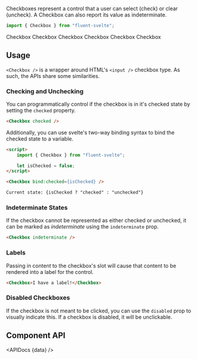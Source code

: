 <script lang="ts">
    import { Checkbox, Button, InfoBar } from "$lib";
    import { Showcase, APIDocs } from "$site/lib";

    import data from "$lib/Checkbox/Checkbox.svelte?sveld&raw";
</script>

Checkboxes represent a control that a user can select (check) or clear (uncheck). A Checkbox can also report its value as indeterminate.

```ts
import { Checkbox } from "fluent-svelte";
```

<Showcase columns={3} repl="0fde4983fdc841d8b7320143ee3d50d7">
    <Checkbox>Checkbox</Checkbox>
    <Checkbox checked>Checkbox</Checkbox>
    <Checkbox checked indeterminate>Checkbox</Checkbox>
    <Checkbox disabled>Checkbox</Checkbox>
    <Checkbox checked disabled>Checkbox</Checkbox>
    <Checkbox checked disabled indeterminate>Checkbox</Checkbox>
</Showcase>

## Usage

`<Checkbox />` is a wrapper around HTML's `<input />` checkbox type. As such, the APIs share some similarities.

### Checking and Unchecking

You can programmatically control if the checkbox is in it's checked state by setting the `checked` property.

```html
<Checkbox checked />
```

Additionally, you can use svelte's two-way binding syntax to bind the checked state to a variable.

```html
<script>
	import { Checkbox } from "fluent-svelte";

	let isChecked = false;
</script>

<Checkbox bind:checked={isChecked} />

Current state: {isChecked ? "checked" : "unchecked"}
```

### Indeterminate States

If the checkbox cannot be represented as either checked or unchecked, it can be marked as _indeterminate_ using the `indeterminate` prop.

```html
<Checkbox indeterminate />
```

### Labels

Passing in content to the checkbox's slot will cause that content to be rendered into a label for the control.

```html
<Checkbox>I have a label!</Checkbox>
```

### Disabled Checkboxes

If the checkbox is not meant to be clicked, you can use the `disabled` prop to visually indicate this. If a checkbox is disabled, it will be unclickable.

## Component API

<APIDocs {data} />
